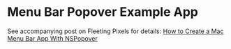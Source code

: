 # Menu Bar Popover Example App

See accompanying post on Fleeting Pixels for details: [How to Create a Mac Menu Bar App With NSPopover](https://fleetingpixels.com/blog/2020/6/15/how-to-create-a-mac-menu-bar-app-with-nspopover)